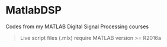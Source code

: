 # MatlabDSP
Codes from my MATLAB Digital Signal Processing courses

> Live script files (.mlx) require MATLAB version >= R2016a
